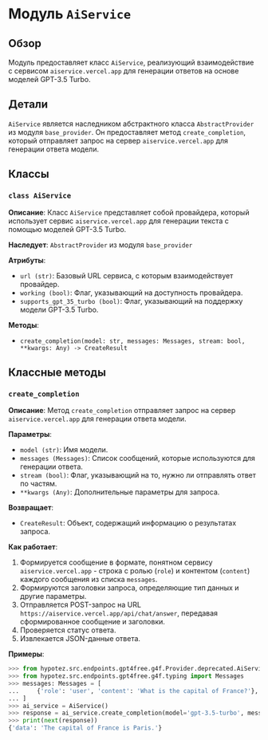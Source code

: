 # Модуль `AiService`

## Обзор

Модуль предоставляет класс `AiService`, реализующий взаимодействие с сервисом `aiservice.vercel.app` для генерации ответов на основе моделей GPT-3.5 Turbo. 

## Детали

`AiService` является наследником абстрактного класса `AbstractProvider` из модуля `base_provider`. Он предоставляет метод `create_completion`, который отправляет запрос на сервер `aiservice.vercel.app` для генерации ответа модели.

## Классы

### `class AiService`

**Описание**: Класс `AiService` представляет собой провайдера, который использует сервис `aiservice.vercel.app` для генерации текста с помощью моделей GPT-3.5 Turbo. 

**Наследует**: `AbstractProvider` из модуля `base_provider`

**Атрибуты**:

- `url (str)`: Базовый URL сервиса, с которым взаимодействует провайдер.
- `working (bool)`: Флаг, указывающий на доступность провайдера.
- `supports_gpt_35_turbo (bool)`: Флаг, указывающий на поддержку модели GPT-3.5 Turbo.

**Методы**:

- `create_completion(model: str, messages: Messages, stream: bool, **kwargs: Any) -> CreateResult`

## Классные методы

### `create_completion`

**Описание**: Метод `create_completion` отправляет запрос на сервер `aiservice.vercel.app` для генерации ответа модели. 

**Параметры**:

- `model (str)`: Имя модели. 
- `messages (Messages)`: Список сообщений, которые используются для генерации ответа.
- `stream (bool)`: Флаг, указывающий на то, нужно ли отправлять ответ по частям.
- `**kwargs (Any)`: Дополнительные параметры для запроса.

**Возвращает**:

- `CreateResult`: Объект, содержащий информацию о результатах запроса. 

**Как работает**:

1. Формируется сообщение в формате, понятном сервису `aiservice.vercel.app` - строка с ролью (`role`) и контентом (`content`) каждого сообщения из списка `messages`.
2. Формируются заголовки запроса, определяющие тип данных и другие параметры. 
3. Отправляется POST-запрос на URL `https://aiservice.vercel.app/api/chat/answer`, передавая сформированное сообщение и заголовки. 
4. Проверяется статус ответа. 
5. Извлекается JSON-данные ответа. 

**Примеры**:

```python
>>> from hypotez.src.endpoints.gpt4free.g4f.Provider.deprecated.AiService import AiService
>>> from hypotez.src.endpoints.gpt4free.g4f.typing import Messages
>>> messages: Messages = [
...     {'role': 'user', 'content': 'What is the capital of France?'},
... ]
>>> ai_service = AiService()
>>> response = ai_service.create_completion(model='gpt-3.5-turbo', messages=messages, stream=False)
>>> print(next(response))
{'data': 'The capital of France is Paris.'}
```